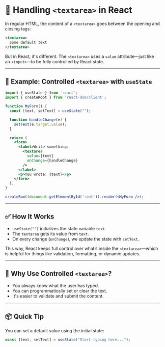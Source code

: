 # 📝 Handling `<textarea>` in React
In regular HTML, the content of a `<textarea>` goes between the opening and closing tags:

```html
<textarea>
  Some default text
</textarea>
```

But in React, it's different. The `<textarea>` uses a `value` attribute—just like an `<input>`—to be fully controlled by React state.

---

## 🔧 Example: Controlled `<textarea>` with `useState`
```jsx
import { useState } from 'react';
import { createRoot } from 'react-dom/client';

function MyForm() {
  const [text, setText] = useState("");

  function handleChange(e) {
    setText(e.target.value);
  }

  return (
    <form>
      <label>Write something:
        <textarea 
          value={text}
          onChange={handleChange}
        />
      </label>
      <p>You wrote: {text}</p>
    </form>
  );
}

createRoot(document.getElementById('root')).render(<MyForm />);
```

---

## ✅ How It Works
- `useState("")` initializes the state variable `text`.
- The `textarea` gets its value from `text`.
- On every change (`onChange`), we update the state with `setText`.

This way, React keeps full control over what’s inside the `<textarea>`—which is helpful for things like validation, formatting, or dynamic updates.

---

## 🧠 Why Use Controlled `<textarea>`?
- You always know what the user has typed.
- You can programmatically set or clear the text.
- It's easier to validate and submit the content.

---

## 📦 Quick Tip
You can set a default value using the initial state:
```js
const [text, setText] = useState("Start typing here...");
```